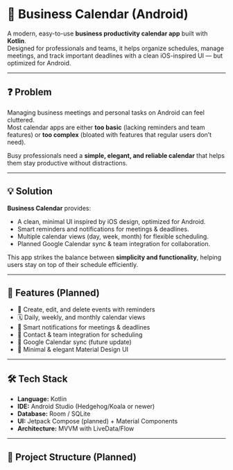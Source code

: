 # 📅 Business Calendar (Android)

A modern, easy-to-use **business productivity calendar app** built with **Kotlin**.  
Designed for professionals and teams, it helps organize schedules, manage meetings, and track important deadlines with a clean iOS-inspired UI — but optimized for Android.

---

## ❓ Problem
Managing business meetings and personal tasks on Android can feel cluttered.  
Most calendar apps are either **too basic** (lacking reminders and team features) or **too complex** (bloated with features that regular users don’t need).  

Busy professionals need a **simple, elegant, and reliable calendar** that helps them stay productive without distractions.  

---

## 💡 Solution
**Business Calendar** provides:  
- A clean, minimal UI inspired by iOS design, optimized for Android.  
- Smart reminders and notifications for meetings & deadlines.  
- Multiple calendar views (day, week, month) for flexible scheduling.  
- Planned Google Calendar sync & team integration for collaboration.  

This app strikes the balance between **simplicity and functionality**, helping users stay on top of their schedule efficiently.  

---

## 🚀 Features (Planned)
- 📌 Create, edit, and delete events with reminders  
- 🗓️ Daily, weekly, and monthly calendar views  
- 🔔 Smart notifications for meetings & deadlines  
- 👥 Contact & team integration for scheduling  
- 🔄 Google Calendar sync (future update)  
- 🎨 Minimal & elegant Material Design UI  

---

## 🛠️ Tech Stack
- **Language:** Kotlin  
- **IDE:** Android Studio (Hedgehog/Koala or newer)  
- **Database:** Room / SQLite  
- **UI:** Jetpack Compose (planned) + Material Components  
- **Architecture:** MVVM with LiveData/Flow  

---

## 📂 Project Structure (Planned)
